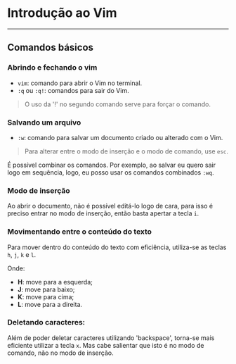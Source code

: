 # Introdução ao Vim

---

## Comandos básicos

### Abrindo e fechando o vim

- `vim`: comando para abrir o Vim no terminal.
- `:q` ou `:q!`: comandos para sair do Vim.

> O uso da '!' no segundo comando serve para forçar o comando.

### Salvando um arquivo

- `:w`: comando para salvar um documento criado ou alterado com o Vim.

> Para alterar entre o modo de inserção e o modo de comando, use `esc`.

É possível combinar os comandos. Por exemplo, ao salvar eu quero sair logo em sequência, logo, eu posso usar os comandos combinados `:wq`.

### Modo de inserção

Ao abrir o documento, não é possível editá-lo logo de cara, para isso é preciso entrar no modo de inserção, então basta apertar a tecla `i`.

### Movimentando entre o conteúdo do texto

Para mover dentro do conteúdo do texto com eficiência, utiliza-se as teclas `h`, `j`, `k` e `l`.

Onde:

- **H**: move para a esquerda;
- **J**: move para baixo;
- **K**: move para cima;
- **L**: move para a direita.

### Deletando caracteres:

Além de poder deletar caracteres utilizando 'backspace', torna-se mais eficiente utilizar a tecla `x`. Mas cabe salientar que isto é no modo de comando, não no modo de inserção.
